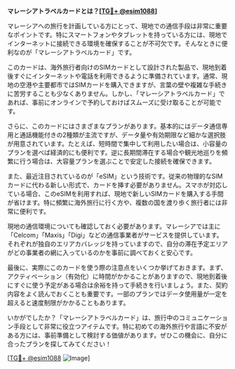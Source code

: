 **マレーシアトラベルカードとは？[[TG💪+ @esim1088](https://t.me/s/esim1088)]**

マレーシアへの旅行を計画している方にとって、現地での通信手段は非常に重要なポイントです。特にスマートフォンやタブレットを持っている方には、現地でインターネットに接続できる環境を確保することが不可欠です。そんなときに便利なのが「マレーシアトラベルカード」です。

このカードは、海外旅行者向けのSIMカードとして設計された製品で、現地到着後すぐにインターネットや電話を利用できるように準備されています。通常、現地の空港や主要都市ではSIMカードを購入できますが、言葉の壁や複雑な手続きに苦労することも少なくありません。しかし、「マレーシアトラベルカード」であれば、事前にオンラインで予約しておけばスムーズに受け取ることが可能です。

さらに、このカードにはさまざまなプランがあります。基本的にはデータ通信専用と通話機能付きの2種類が主流ですが、データ量や有効期限など細かな選択肢が用意されています。たとえば、短時間で集中して利用したい場合は、小容量のプランを選べば経済的にも便利です。逆に長期間滞在する場合や観光地巡りを頻繁に行う場合は、大容量プランを選ぶことで安定した接続を確保できます。

また、最近注目されているのが「eSIM」という技術です。従来の物理的なSIMカードに代わる新しい形式で、カードを挿す必要がありません。スマホが対応している場合、このeSIMを利用すれば、現地で新しいSIMカードを購入する手間が省けます。特に頻繁に海外旅行に行く方や、複数の国を渡り歩く旅行者には非常に便利です。

現地の通信環境についても確認しておく必要があります。マレーシアでは主に「Celcom」「Maxis」「Digi」などの通信事業者がサービスを提供しています。それぞれが独自のエリアカバレッジを持っていますので、自分の滞在予定エリアがどの事業者の網に入っているのかを事前に調べておくと安心です。

最後に、実際にこのカードを使う際の注意点をいくつか挙げておきます。まず、アクティベーション（有効化）に時間がかかることがありますので、現地到着後にすぐに使う予定がある場合は余裕を持って手続きを行いましょう。また、契約内容をよく読んでおくことも重要です。一部のプランではデータ使用量が一定を超えると速度制限がかかることもあります。

いかがでしたか？「マレーシアトラベルカード」は、旅行中のコミュニケーション手段として非常に役立つアイテムです。特に初めての海外旅行や言語に不安がある方には、事前準備として検討する価値があります。ぜひこの機会に、自分に合ったプランを探してみてください！

[[TG💪+ @esim1088](https://t.me/s/esim1088) ![Image](https://i.postimg.cc/Y0z9fWf4/image.png)]